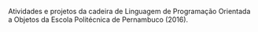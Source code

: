 Atividades e projetos da cadeira de Linguagem de Programação Orientada a Objetos da Escola Politécnica de Pernambuco (2016).
